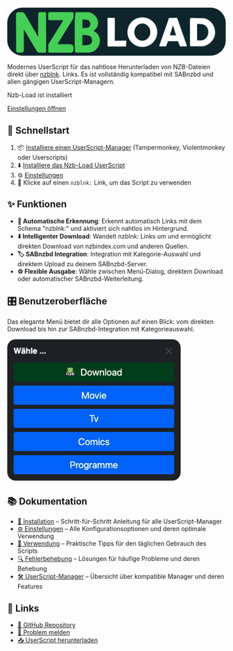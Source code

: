 ![](icon/nzb-load.svg)

Modernes UserScript für das nahtlose Herunterladen von NZB-Dateien direkt über [nzblnk](https://nzblnk.info/). Links.
Es ist vollständig kompatibel mit SABnzbd und allen gängigen UserScript-Managern.

<div class="is-not-installed admonition tip"> 
    <p class="admonition-title">Nzb-Load <span class="nzb-load-version"></span> ist installiert</p> 
    <p>
         <a href="#" class="open-nzbload-settings">Einstellungen öffnen</a> 
    </p> 
</div>

## 🚀 Schnellstart

1. 📦 [Installiere einen UserScript-Manager](userscripts-manager.md) (Tampermonkey, Violentmonkey oder Userscripts)
2. ⬇️ [Installiere das Nzb-Load UserScript](install.md)
3. ⚙️ [Einstellungen](options.md)
4. 🎯 Klicke auf einen `nzblnk:` Link, um das Script zu verwenden

## ✨ Funktionen

- **🔗 Automatische Erkennung**: Erkennt automatisch Links mit dem Schema "nzblnk:" und aktiviert sich nahtlos im
  Hintergrund.
- **⬇️ Intelligenter Download**: Wandelt nzblnk: Links um und ermöglicht direkten Download von nzbindex.com und anderen
  Quellen.
- **🏷️ SABnzbd Integration**: Integration mit Kategorie-Auswahl und direktem Upload zu deinem SABnzbd-Server.
- **⚙️ Flexible Ausgabe**: Wähle zwischen Menü-Dialog, direktem Download oder automatischer SABnzbd-Weiterleitung.

## 🎛️ Benutzeroberfläche

Das elegante Menü bietet dir alle Optionen auf einen Blick: vom direkten Download bis hin zur SABnzbd-Integration mit
Kategorieauswahl.

![Nzb-Load Menü](images/menu-2.png)

## 📚 Dokumentation

- [🔧 Installation](install.md) – Schritt-für-Schritt Anleitung für alle UserScript-Manager
- [⚙️ Einstellungen](options.md) – Alle Konfigurationsoptionen und deren optimale Verwendung
- [🎯 Verwendung](usage.md) – Praktische Tipps für den täglichen Gebrauch des Scripts
- [🔍 Fehlerbehebung](troubleshooting.md) – Lösungen für häufige Probleme und deren Behebung
- [🛠️ UserScript-Manager](userscripts-manager.md) – Übersicht über kompatible Manager und deren Features

## 💬 Links

- [🐙 GitHub Repository](https://github.com/LordBex/nzb-load)
- [🐛 Problem melden](https://github.com/LordBex/nzb-load/issues)
- [📥 UserScript herunterladen](https://github.com/LordBex/nzb-load/raw/main/nzb-load.user.js)
